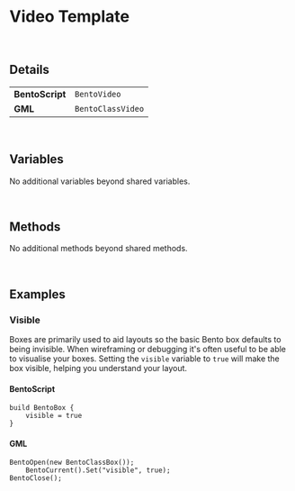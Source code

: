 # Video Template

&nbsp;

## Details

<table>
    <tr>
		<td><b>BentoScript</b></td>
		<td><code>BentoVideo</code></td>
    </tr>
    <tr>
		<td><b>GML</b></td>
		<td><code>BentoClassVideo</code></td>
    </tr>
</table>

&nbsp;

## Variables

No additional variables beyond shared variables.

&nbsp;

## Methods

No additional methods beyond shared methods.

&nbsp;

## Examples

### Visible

Boxes are primarily used to aid layouts so the basic Bento box defaults to being invisible. When wireframing or debugging it's often useful to be able to visualise your boxes. Setting the `visible` variable to `true` will make the box visible, helping you understand your layout.

<!-- tabs:start -->

#### **BentoScript**

```
build BentoBox {
	visible = true
}
```

#### **GML**

```
BentoOpen(new BentoClassBox());
    BentoCurrent().Set("visible", true);
BentoClose();
```

<!-- tabs:end -->